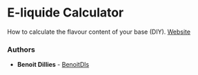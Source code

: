 # E-liquide Calculator

How to calculate the flavour content of your base (DIY).
[Website](https://benoitdls.github.io/eliquide-calculator/)

### Authors

* **Benoit Dillies** - [BenoitDls](https://github.com/BenoitDls)

